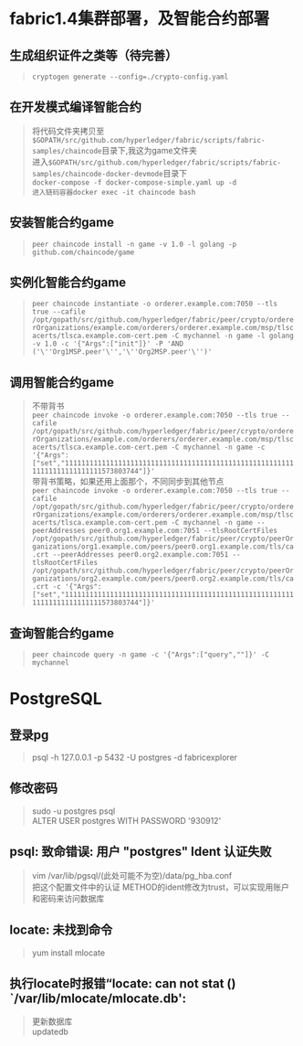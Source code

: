 # fabric1.4集群部署，及智能合约部署


## 生成组织证件之类等（待完善）
> ``cryptogen generate --config=./crypto-config.yaml``



## 在开发模式编译智能合约
> 将代码文件夹拷贝至``$GOPATH/src/github.com/hyperledger/fabric/scripts/fabric-samples/chaincode``目录下,我这为game文件夹  
> 进入``$GOPATH/src/github.com/hyperledger/fabric/scripts/fabric-samples/chaincode-docker-devmode``目录下  
> ``docker-compose -f docker-compose-simple.yaml up -d``  
> ``进入链码容器docker exec -it chaincode bash``  

##  安装智能合约game
> ``peer chaincode install -n game -v 1.0 -l golang -p github.com/chaincode/game``

## 实例化智能合约game
> ``peer chaincode instantiate -o orderer.example.com:7050 --tls true --cafile /opt/gopath/src/github.com/hyperledger/fabric/peer/crypto/ordererOrganizations/example.com/orderers/orderer.example.com/msp/tlscacerts/tlsca.example.com-cert.pem -C mychannel -n game -l golang -v 1.0 -c '{"Args":["init"]}' -P 'AND ('\''Org1MSP.peer'\'','\''Org2MSP.peer'\'')'``

## 调用智能合约game
> 不带背书  
> ``peer chaincode invoke -o orderer.example.com:7050 --tls true --cafile /opt/gopath/src/github.com/hyperledger/fabric/peer/crypto/ordererOrganizations/example.com/orderers/orderer.example.com/msp/tlscacerts/tlsca.example.com-cert.pem -C mychannel -n game -c '{"Args":["set","1111111111111111111111111111111111111111111111111111111111111111111111111573803744"]}'``  
> 带背书策略，如果还用上面那个，不同同步到其他节点  
> ``peer chaincode invoke -o orderer.example.com:7050 --tls true --cafile /opt/gopath/src/github.com/hyperledger/fabric/peer/crypto/ordererOrganizations/example.com/orderers/orderer.example.com/msp/tlscacerts/tlsca.example.com-cert.pem -C mychannel -n game --peerAddresses peer0.org1.example.com:7051 --tlsRootCertFiles /opt/gopath/src/github.com/hyperledger/fabric/peer/crypto/peerOrganizations/org1.example.com/peers/peer0.org1.example.com/tls/ca.crt --peerAddresses peer0.org2.example.com:7051 --tlsRootCertFiles /opt/gopath/src/github.com/hyperledger/fabric/peer/crypto/peerOrganizations/org2.example.com/peers/peer0.org2.example.com/tls/ca.crt -c '{"Args":["set","1111111111111111111111111111111111111111111111111111111111111111111111111573803744"]}'``  


## 查询智能合约game
> ``peer chaincode query -n game -c '{"Args":["query",""]}' -C mychannel``


# PostgreSQL

## 登录pg
> psql -h 127.0.0.1 -p 5432 -U postgres -d fabricexplorer

## 修改密码
> sudo -u postgres psql  
> ALTER USER postgres WITH PASSWORD '930912'

## psql: 致命错误: 用户 "postgres" Ident 认证失败
> vim /var/lib/pgsql/(此处可能不为空)/data/pg_hba.conf  
> 把这个配置文件中的认证 METHOD的ident修改为trust，可以实现用账户和密码来访问数据库

## locate: 未找到命令
> yum install mlocate

## 执行locate时报错“locate: can not stat () `/var/lib/mlocate/mlocate.db':
> 更新数据库  
> updatedb